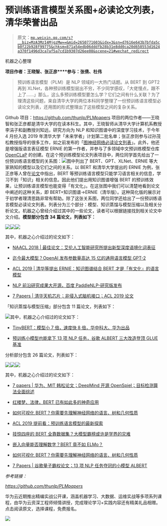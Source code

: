 # 预训练语言模型关系图+必读论文列表，清华荣誉出品

> 原文：[`mp.weixin.qq.com/s?__biz=MzA3MzI4MjgzMw==&mid=2650771603&idx=3&sn=d7616e643b7bfda5cb0f22b928f99775&chksm=871a54edb06dddfb28b31e8dd0ca20d650553d1624a370f1496d3ca7af5a7cd1b9307d26ee08&scene=21#wechat_redirect`](http://mp.weixin.qq.com/s?__biz=MzA3MzI4MjgzMw==&mid=2650771603&idx=3&sn=d7616e643b7bfda5cb0f22b928f99775&chksm=871a54edb06dddfb28b31e8dd0ca20d650553d1624a370f1496d3ca7af5a7cd1b9307d26ee08&scene=21#wechat_redirect)

机器之心整理

**项目作者：王晓智、张正彦****参与：张倩、杜伟**

> 预训练语言模型（PLM）是 NLP 领域的一大热门话题。从 BERT 到 GPT2 再到 XLNet，各种预训练模型层出不穷，不少同学感叹，「大佬慢点，跟不上了……」那么，这么多预训练模型要怎么学？它们之间有什么关联？为了理清这些问题，来自清华大学的两位本科同学整理了一份预训练语言模型必读论文列表，还用图的形式整理出了这些模型之间的复杂关系。

Github 项目：https://github.com/thunlp/PLMpapers 项目的两位作者——王晓智和张正彦都是清华大学的在读本科生。其中，王晓智师从清华大学计算机系教授李涓子和副教授刘知远，研究方向为 NLP 和知识图谱中的深度学习技术，于今年 4 月份入选 2019 年清华大学「未来学者」计划第二批名单；张正彦则参与过孙茂松教授指导的很多工作，如之前发布的「[图神经网络必读论文列表](http://mp.weixin.qq.com/s?__biz=MzA3MzI4MjgzMw==&mid=2650754602&idx=2&sn=7d55e6c20bbf4d85d19d62fc67045b85&chksm=871a8a54b06d03429b5fb811c7ef7f22d368c3c2db2ebb71b3abd3d6a9737088e54a402c5ac2&scene=21#wechat_redirect)」。此外，他还是增强版语言表征模型 ERNIE 的第一作者，并参与了多领域中文预训练模型仓库 [OpenCLaP](http://mp.weixin.qq.com/s?__biz=MzA3MzI4MjgzMw==&mid=2650765181&idx=1&sn=0c72689903b678192688ff1d4c11b099&chksm=871ab303b06d3a155ffca8fecf2226afe5daf9dc29fc63673acfa0cf898aff05f1a3cf3de166&scene=21#wechat_redirect) 的创建。在这个预训练模型论文列表项目中，两位同学首先给出了一份预训练语言模型的关系图：![](img/bea4d276492dd0869693745ab17539d6.jpg)图中列出了 BERT、GPT、XLNet、ERNIE 等大家熟知的模型以及它们之间的关系。以 BERT 和清华大学提出的 ERNIE 为例，张正彦等人曾在[论文](http://mp.weixin.qq.com/s?__biz=MzA3MzI4MjgzMw==&mid=2650762696&idx=4&sn=70c25ea24d15ed53880f45c511938813&chksm=871aa9b6b06d20a0536c7602a5757e28f995600bdffdd52ccb791927ba17aaaa10bfc15a209d&scene=21#wechat_redirect)中指出，BERT 等预训练语言模型只能学习语言相关的信息，学习不到「知识」相关的信息。因此他们提出用知识图谱增强 BERT 的预训练效果，让预训练语言模型也能变得「有文化」。在这张图中我们可以清楚地看到论文中阐述的这种关系，即 BERT+知识图谱→ERNIE（清华版）。这种简化版的展示对于初学者理清思路非常有帮助。除了这张关系图，两位同学还给出了一份预训练语言模型必读论文列表。列表分为三个部分：模型、知识蒸馏与模型压缩以及相关分析论文。机器之心曾经介绍过其中的一些论文，读者可以根据链接找到相关论文中文介绍。**模型部分包含 34 篇论文，列表如下：**

![](img/5b2a882a143e8eb3998ee08d05d89bfd.jpg)![](img/2a58cad460f079825a06123b09b59c25.jpg)![](img/4253dcc5c8eb488cf81e2b31b003c993.jpg)

其中，机器之心介绍过的论文如下：

*   [NAACL 2018 | 最佳论文：艾伦人工智能研究所提出新型深度语境化词表征](http://mp.weixin.qq.com/s?__biz=MzA3MzI4MjgzMw==&mid=2650743315&idx=5&sn=3e5c361150d26507cf99a87e11a4e301&chksm=871ae66db06d6f7bf784061b50a747a04db2cf82e603f9f25c9b878b44e643858d76a6dc4eea&scene=21#wechat_redirect)

*   [迄今最大模型？OpenAI 发布参数量高达 15 亿的通用语言模型 GPT-2](http://mp.weixin.qq.com/s?__biz=MzA3MzI4MjgzMw==&mid=2650757118&idx=1&sn=a777dabb78f055fbfb451f2e75d5a7d5&chksm=871a9380b06d1a9639351bc4352a897104dcca16883c02aa5301e61da149845fdc09ac4bbfb3&scene=21#wechat_redirect)

*   [ACL 2019 | 清华等提出 ERNIE：知识图谱结合 BERT 才是「有文化」的语言模型](http://mp.weixin.qq.com/s?__biz=MzA3MzI4MjgzMw==&mid=2650762696&idx=4&sn=70c25ea24d15ed53880f45c511938813&chksm=871aa9b6b06d20a0536c7602a5757e28f995600bdffdd52ccb791927ba17aaaa10bfc15a209d&scene=21#wechat_redirect)

*   [NLP 前沿研究成果大开源，百度 PaddleNLP-研究版发布](http://mp.weixin.qq.com/s?__biz=MzA3MzI4MjgzMw==&mid=2650766054&idx=2&sn=489b7a1a22d0eca211705ae9d631641a&chksm=871abe98b06d378ec1be729f83c7d2d9a3798490990b94fcc2afe4ecc98c7aec3bafcbb392d2&scene=21#wechat_redirect)

*   [7 Papers | 清华天机芯片；非侵入式脑机接口；ACL 2019 论文](http://mp.weixin.qq.com/s?__biz=MzA3MzI4MjgzMw==&mid=2650767026&idx=1&sn=47a2d1aa938775ca8e7b021c318b331e&chksm=871abaccb06d33da2e8c71e4f1c6bf4f577f232104b51df7a2c127bb55e76598dfc018487e81&scene=21#wechat_redirect)

「知识蒸馏与模型压缩」部分包含 11 篇论文，列表如下：

![](img/9c7f2ab0884e7837d4e526760f751d04.jpg)其中，机器之心介绍过的论文如下：

*   [TinyBERT：模型小 7 倍，速度快 8 倍，华中科大、华为出品](http://mp.weixin.qq.com/s?__biz=MzA3MzI4MjgzMw==&mid=2650771134&idx=2&sn=012082a897dbf125000e38b73520c51d&chksm=871a4ac0b06dc3d65b84d985647b77bde3fe2bf96077be2980ec704490350e97ec873b96cced&scene=21#wechat_redirect)

*   [预训练小模型也能拿下 13 项 NLP 任务，谷歌 ALBERT 三大改造登顶 GLUE 基准](http://mp.weixin.qq.com/s?__biz=MzA3MzI4MjgzMw==&mid=2650770834&idx=1&sn=00afa700f63b8418de2d9ba61d01cb9d&chksm=871a49ecb06dc0fa0643a6554e32bfe195603dc8fd4ec3e515840e7f51f80829e50dbd88c417&scene=21#wechat_redirect)

分析部分包含 26 篇论文，列表如下：

![](img/165592f568ead490232d054690c9300b.jpg)![](img/4f48bc4b3ce2f314cf78709d223df922.jpg)![](img/50dad7fe6713e71980f2653c41341aa5.jpg)

其中，机器之心介绍过的论文如下：

*   [7 papers | 华为、MIT 韩松论文；DeepMind 开源 OpenSpiel；目标检测算法全面综述](http://mp.weixin.qq.com/s?__biz=MzA3MzI4MjgzMw==&mid=2650769131&idx=4&sn=8d566ef504af1d38f21e92160d1e062f&chksm=871a4295b06dcb834eaf6c5de87362834cc2afb5764e08e2dc3f4eb5917c0f95fc72336d91d3&scene=21#wechat_redirect)

*   [红楼梦、法律，BERT 已有如此多的神奇应用](http://mp.weixin.qq.com/s?__biz=MzA3MzI4MjgzMw==&mid=2650766113&idx=4&sn=cab79840f9e133e032246db5be8d977a&chksm=871abf5fb06d364930145dff9b4c18c4ad4e4da475d5bf305e158c615af5e6435e72a0536ce3&scene=21#wechat_redirect)

*   [如何可视化 BERT？你需要先理解神经网络的语言、树和几何性质](http://mp.weixin.qq.com/s?__biz=MzA3MzI4MjgzMw==&mid=2650763945&idx=5&sn=11334eafe1a1cab2e0258a69a107dd52&chksm=871ab6d7b06d3fc15f493bcee5b0bad8f6b12f2bb7e9cc1c8fc7244560ce88534b3d9fb2934e&scene=21#wechat_redirect)

*   [ACL 2019 提前看：预训练语言模型的最新探索](http://mp.weixin.qq.com/s?__biz=MzA3MzI4MjgzMw==&mid=2650766791&idx=4&sn=c2e2088877e0ec88fe67e68ed7db5f65&chksm=871ab9b9b06d30afaeb21aefff562d6d3eab86f82b0b0a86315e6c75f54171e2d6ddaf2d0199&scene=21#wechat_redirect)

*   [技惊四座的 BERT 全靠数据集？大模型霸榜或许是学界的灾难](http://mp.weixin.qq.com/s?__biz=MzA3MzI4MjgzMw==&mid=2650766323&idx=1&sn=62b6f468a4543b5e4b0155a699400660&chksm=871abf8db06d369bbc34c139d3e5989b959a8d8ac72865e2a69a6de9ce2ee4c96e2c0e9ae7fa&scene=21#wechat_redirect)

*   [嵌入向量能否理解数字？BERT 竟不如 ELMo？](http://mp.weixin.qq.com/s?__biz=MzA3MzI4MjgzMw==&mid=2650771264&idx=3&sn=97d1651e62d74ec9c0a077325379dad6&chksm=871a4b3eb06dc228eb8802173e3dd0d431cf92a3b7f8403ec9b7d3d5e587eaacf85eef455512&scene=21#wechat_redirect)

*   [如何可视化 BERT？你需要先理解神经网络的语言、树和几何性质](http://mp.weixin.qq.com/s?__biz=MzA3MzI4MjgzMw==&mid=2650763945&idx=5&sn=11334eafe1a1cab2e0258a69a107dd52&chksm=871ab6d7b06d3fc15f493bcee5b0bad8f6b12f2bb7e9cc1c8fc7244560ce88534b3d9fb2934e&scene=21#wechat_redirect)

*   [7 Papers | 谷歌量子霸权论文；13 项 NLP 任务夺冠的小模型 ALBERT](http://mp.weixin.qq.com/s?__biz=MzA3MzI4MjgzMw==&mid=2650771009&idx=4&sn=842ebf521fa3ef53649d7cc346f562f3&chksm=871a4a3fb06dc329b66c6c7c920f6aca30497772af71d4f187051720abc3cca5bac174e28e9a&scene=21#wechat_redirect)

*参考链接：*

*https://github.com/thunlp/PLMpapers*

华为云近期推出精编实战公开课，涵盖机器学习、大数据、运维实战等多项系列课程，由华为云资深工程师倾情讲授，完成理论学习+实践内容还有精美礼品相赠。点击阅读原文，选择课程，免费报名。

![](img/4826157d146a33d470db6293001c4c36.jpg)